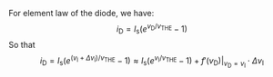 For element law of the diode, we have:
$$
i_\text{D} = I_\text{s} (e^{v_\text{D}/v_\text{THE}} - 1)
$$
So that
$$
i_\text{D} = I_\text{s} (e^{(v_\text{I} + \Delta v_\text{I})/v_\text{THE}} - 1) \approx I_\text{s} (e^{v_\text{I}/v_\text{THE}} - 1) + f'(v_\text{D})|_{v_\text{D} = v_\text{I}} \cdot \Delta v_\text{I}
$$